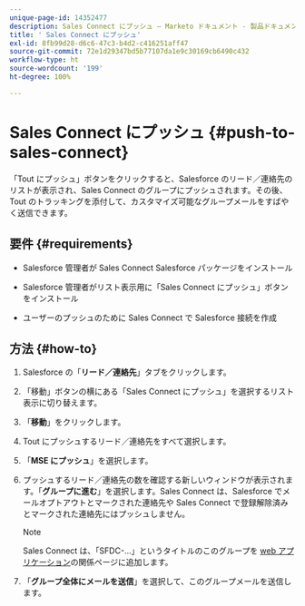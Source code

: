 ```yaml
---
unique-page-id: 14352477
description: Sales Connect にプッシュ — Marketo ドキュメント - 製品ドキュメント
title: ' Sales Connect にプッシュ'
exl-id: 8fb99d28-d6c6-47c3-b4d2-c416251aff47
source-git-commit: 72e1d29347bd5b77107da1e9c30169cb6490c432
workflow-type: ht
source-wordcount: '199'
ht-degree: 100%

---
```


#  Sales Connect にプッシュ {#push-to-sales-connect}

「Tout にプッシュ」ボタンをクリックすると、Salesforce のリード／連絡先のリストが表示され、Sales Connect のグループにプッシュされます。その後、Tout のトラッキングを添付して、カスタマイズ可能なグループメールをすばやく送信できます。

## 要件 {#requirements}

* Salesforce 管理者が Sales Connect Salesforce パッケージをインストール

* Salesforce 管理者がリスト表示用に「Sales Connect にプッシュ」ボタンをインストール

* ユーザーのプッシュのために Sales Connect で Salesforce 接続を作成

## 方法 {#how-to}

1. Salesforce の「**リード／連絡先**」タブをクリックします。
1. 「移動」ボタンの横にある「Sales Connect にプッシュ」を選択するリスト表示に切り替えます。
1. 「**移動**」をクリックします。
1. Tout にプッシュするリード／連絡先をすべて選択します。
1. 「**MSE にプッシュ**」を選択します。
1. プッシュするリード／連絡先の数を確認する新しいウィンドウが表示されます。「**グループに進む**」を選択します。Sales Connect は、Salesforce でメールオプトアウトとマークされた連絡先や Sales Connect で登録解除済みとマークされた連絡先にはプッシュしません。

   >[!NOTE]
   >
   >Sales Connect は、「SFDC-...」というタイトルのこのグループを [web アプリケーション](https://toutapp.com/login)の関係ページに追加します。

1. 「**グループ全体にメールを送信**」を選択して、このグループメールを送信します。
